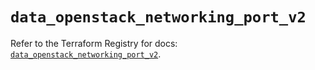 # `data_openstack_networking_port_v2`

Refer to the Terraform Registry for docs: [`data_openstack_networking_port_v2`](https://registry.terraform.io/providers/terraform-provider-openstack/openstack/1.54.1/docs/data-sources/networking_port_v2).
